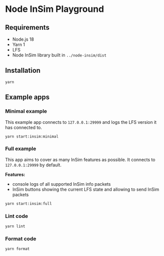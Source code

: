 # Node InSim Playground

## Requirements

- Node.js 18
- Yarn 1
- LFS
- Node InSim library built in `../node-insim/dist`

## Installation

```shell
yarn
```

## Example apps

### Minimal example

This example app connects to `127.0.0.1:29999` and logs the LFS version it has connected to.

```shell
yarn start:insim:minimal
```

### Full example

This app aims to cover as many InSim features as possible.  It connects to `127.0.0.1:29999` by default.

**Features:**

- console logs of all supported InSim info packets
- InSim buttons showing the current LFS state and allowing to send InSim packets

```shell
yarn start:insim:full
```

### Lint code

```shell
yarn lint
```

### Format code

```shell
yarn format
```
